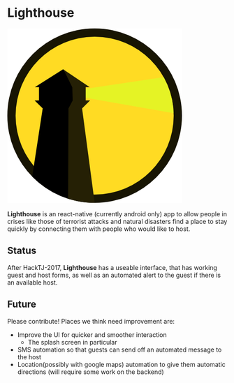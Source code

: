 # Lighthouse

![Lighthouse logo](logo.png)

**Lighthouse** is an react-native (currently android only) app to allow people in crises like those of terrorist attacks and natural disasters find a place to stay quickly by connecting them with people who would like to host.

## Status
After HackTJ-2017, **Lighthouse** has a useable interface, that has working guest and host forms, as well as an automated alert to the guest if there is an available host.

## Future
Please contribute! Places we think need improvement are: 
* Improve the UI for quicker and smoother interaction
    * The splash screen in particular
* SMS automation so that guests can send off an automated message to the host
* Location(possibly with google maps) automation to give them automatic directions (will require some work on the backend)